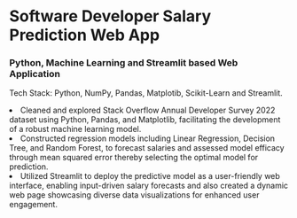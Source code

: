 # Software Developer Salary Prediction Web App

### Python, Machine Learning and Streamlit based Web Application
Tech Stack: Python, NumPy, Pandas, Matplotib, Scikit-Learn and Streamlit.

<li>Cleaned and explored Stack Overflow Annual Developer Survey 2022 dataset using Python, Pandas, and Matplotlib, facilitating the development of a robust machine learning model.</li>
<li>Constructed regression models including Linear Regression, Decision Tree, and Random Forest, to forecast salaries and assessed model efficacy through mean squared error thereby selecting the optimal model for prediction.</li>
<li>Utilized Streamlit to deploy the predictive model as a user-friendly web interface, enabling input-driven salary forecasts and also created a dynamic web page showcasing diverse data visualizations for enhanced user engagement.</li>
